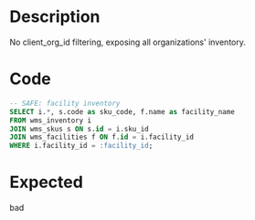 # Description

No client_org_id filtering, exposing all organizations' inventory.

# Code

```sql
-- SAFE: facility inventory
SELECT i.*, s.code as sku_code, f.name as facility_name
FROM wms_inventory i
JOIN wms_skus s ON s.id = i.sku_id
JOIN wms_facilities f ON f.id = i.facility_id
WHERE i.facility_id = :facility_id;
```

# Expected

bad
